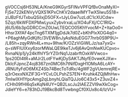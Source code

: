 gVOCCsj6H53NLA/KneG9KGyrSFINvVPFQfBvOnaMyXI=
FjSe722kENVyVQXS1KPxChKV2daaeIMYTwX5lwu5S18=
zIJBzFtUTxbuQSilxjD5OFX+tJyLGw7uzLdC1cXUCdw=
5Zqz/6kWFDXPMwLyuxZybvIrxaLu/XO4uFXj/CC1RlQ=
j6U5/6b3pGDRCCmZ0UwLTEQCO05KhYvocM+Z+ItaOo0=
Hhsr3XfAF4pcTng6TXM1jgDdJk7d0Z+bKhPIxXOG4q0=
+P6aghMyGdKjlfc/3VEW8nJyAsNduEGG77nrb0S9P9U=
/L85h+zqyRWn4L+mu+9lhw/K/OZzViGiWLJz/sa7yxQ=
q+sWFIUIXxy6zorMWaLQE9lkeTJv6j6AvQmNwKUCpvo=
RvnaN/p1j/y24kIfhIY5rYZ0rNq1JzabrftOxkWVwco=
1ps20Dl4tR+aMJr2LotFYwKjDySAKTJNyfE0vweXJXw=
DkIcFJpncZ4oj8367zn0MC6h7tNifDxgH1OMsA6LcAY=
JRNUfyFdO6MXZ4Sb74BecToTdRx/4gWF2gVUemrejRE=
q3rOexxNXZlF3G+YCvLOLPshZS7EN+Kruhk4ZQjMhHw=
7mIwlXH1YpcAmg2qLbnyhLQiaTQJJo6C43x5+Z3uvZ4=
rCHh09fHI6q5xKqN4UY+QB2LscJu2IAEZZVI9wXkCog=
JdieYY6+e783hDJ19BkcBd8TvwbngCf0XUx8c4/IzVU=
